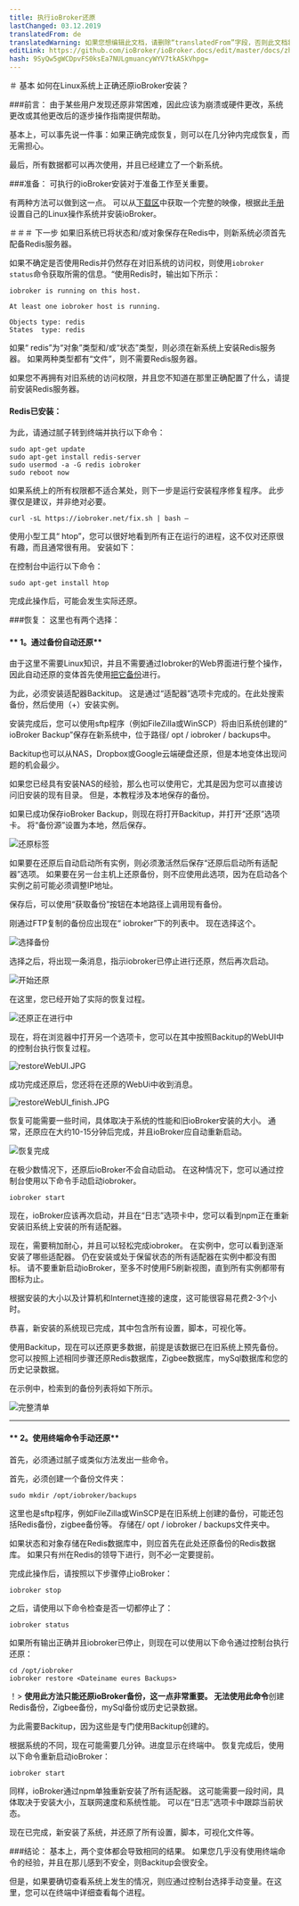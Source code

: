 ```yaml
---
title: 执行ioBroker还原
lastChanged: 03.12.2019
translatedFrom: de
translatedWarning: 如果您想编辑此文档，请删除“translatedFrom”字段，否则此文档将再次自动翻译
editLink: https://github.com/ioBroker/ioBroker.docs/edit/master/docs/zh-cn/tutorial/restore.md
hash: 9SyQw5gWCDpvFS0ksEa7NULgmuancyWYV7tkASkVhpg=
---
```

＃ 基本
如何在Linux系统上正确还原ioBroker安装？

###前言：
由于某些用户发现还原非常困难，因此应该为崩溃或硬件更改，系统更改或其他更改后的逐步操作指南提供帮助。

基本上，可以事先说一件事：如果正确完成恢复，则可以在几分钟内完成恢复，而无需担心。

最后，所有数据都可以再次使用，并且已经建立了一个新系统。

###准备：
可执行的ioBroker安装对于准备工作至关重要。

有两种方法可以做到这一点。
可以从[下载区](https://www.iobroker.net/#de/download)中获取一个完整的映像，根据此[手册](https://www.iobroker.net/#de/documentation/install/linux.md)设置自己的Linux操作系统并安装ioBroker。

＃＃＃ 下一步
如果旧系统已将状态和/或对象保存在Redis中，则新系统必须首先配备Redis服务器。

如果不确定是否使用Redis并仍然存在对旧系统的访问权，则使用`iobroker status`命令获取所需的信息。“使用Redis时，输出如下所示：

```
iobroker is running on this host.

At least one iobroker host is running.

Objects type: redis
States  type: redis
```

如果“ redis”为“对象”类型和/或“状态”类型，则必须在新系统上安装Redis服务器。
如果两种类型都有“文件”，则不需要Redis服务器。

如果您不再拥有对旧系统的访问权限，并且您不知道在那里正确配置了什么，请提前安装Redis服务器。

#### Redis已安装：
为此，请通过腻子转到终端并执行以下命令：

```
sudo apt-get update
sudo apt-get install redis-server
sudo usermod -a -G redis iobroker
sudo reboot now
```

如果系统上的所有权限都不适合某处，则下一步是运行安装程序修复程序。
此步骤仅是建议，并非绝对必要。

```
curl -sL https://iobroker.net/fix.sh | bash –
```

使用小型工具“ htop”，您可以很好地看到所有正在运行的进程，这不仅对还原很有趣，而且通常很有用。
安装如下：

在控制台中运行以下命令：

```
sudo apt-get install htop
```

完成此操作后，可能会发生实际还原。

###恢复：
这里也有两个选择：

#### ** 1。通过备份自动还原**
由于这里不需要Linux知识，并且不需要通过Iobroker的Web界面进行整个操作，因此自动还原的变体首先使用[把它备份](https://github.com/simatec/ioBroker.backitup/blob/master/README.md)进行。

为此，必须安装适配器Backitup。
这是通过“适配器”选项卡完成的。在此处搜索备份，然后使用（+）安装实例。

安装完成后，您可以使用sftp程序（例如FileZilla或WinSCP）将由旧系统创建的“ ioBroker Backup”保存在新系统中，位于路径/ opt / iobroker / backups中。

Backitup也可以从NAS，Dropbox或Google云端硬盘还原，但是本地变体出现问题的机会最少。

如果您已经具有安装NAS的经验，那么也可以使用它，尤其是因为您可以直接访问旧安装的现有目录。
但是，本教程涉及本地保存的备份。

如果已成功保存ioBroker Backup，则现在将打开Backitup，并打开“还原”选项卡。
将“备份源”设置为本地，然后保存。

![还原标签](../../de/tutorial/media/restore/1575301096581-restoretab.jpg)

如果要在还原后自动启动所有实例，则必须激活然后保存“还原后启动所有适配器”选项。
如果要在另一台主机上还原备份，则不应使用此选项，因为在启动各个实例之前可能必须调整IP地址。

保存后，可以使用“获取备份”按钮在本地路径上调用现有备份。

刚通过FTP复制的备份应出现在“ iobroker”下的列表中。
现在选择这个。

![选择备份](../../de/tutorial/media/restore/1575301146928-restoreliste.jpg)

选择之后，将出现一条消息，指示iobroker已停止进行还原，然后再次启动。

![开始还原](../../de/tutorial/media/restore/1575301175231-restorestart.jpg)

在这里，您已经开始了实际的恢复过程。

![还原正在进行中](../../de/tutorial/media/restore/1575301208033-restore.jpg)

现在，将在浏览器中打开另一个选项卡，您可以在其中按照Backitup的WebUI中的控制台执行恢复过程。

![restoreWebUI.JPG](../../de/tutorial/media/restore/restoreWebUI.JPG)

成功完成还原后，您还将在还原的WebUi中收到消息。

![restoreWebUI_finish.JPG](../../de/tutorial/media/restore/restoreWebUI_finish.JPG)

恢复可能需要一些时间，具体取决于系统的性能和旧ioBroker安装的大小。
通常，还原应在大约10-15分钟后完成，并且ioBroker应自动重新启动。

![恢复完成](../../de/tutorial/media/restore/1575301228008-restorefinish.jpg)

在极少数情况下，还原后ioBroker不会自动启动。
在这种情况下，您可以通过控制台使用以下命令手动启动iobroker。

```
iobroker start
```

现在，ioBroker应该再次启动，并且在“日志”选项卡中，您可以看到npm正在重新安装旧系统上安装的所有适配器。

现在，需要稍加耐心，并且可以轻松完成iobroker。
在实例中，您可以看到逐渐安装了哪些适配器。
仍在安装或处于保留状态的所有适配器在实例中都没有图标。
请不要重新启动ioBroker，至多不时使用F5刷新视图，直到所有实例都带有图标为止。

根据安装的大小以及计算机和Internet连接的速度，这可能很容易花费2-3个小时。

恭喜，新安装的系统现已完成，其中包含所有设置，脚本，可视化等。

使用Backitup，现在可以还原更多数据，前提是该数据已在旧系统上预先备份。
您可以按照上述相同步骤还原Redis数据库，Zigbee数据库，mySql数据库和您的历史记录数据。

在示例中，检索到的备份列表将如下所示。

![完整清单](../../de/tutorial/media/restore/1575362131512-fullliste.jpg)

*****************************************************************************************************************************************

#### ** 2。使用终端命令手动还原**
首先，必须通过腻子或类似方法发出一些命令。

首先，必须创建一个备份文件夹：

```
sudo mkdir /opt/iobroker/backups
```

这里也是sftp程序，例如FileZilla或WinSCP是在旧系统上创建的备份，可能还包括Redis备份，zigbee备份等。
存储在/ opt / iobroker / backups文件夹中。

如果状态和对象存储在Redis数据库中，则应首先在此处还原备份的Redis数据库。
如果只有州在Redis的领导下进行，则不必一定要提前。

完成此操作后，请按照以下步骤停止ioBroker：

```
iobroker stop
```

之后，请使用以下命令检查是否一切都停止了：

```
iobroker status
```

如果所有输出正确并且iobroker已停止，则现在可以使用以下命令通过控制台执行还原：

```
cd /opt/iobroker
iobroker restore <Dateiname eures Backups>
```

！> **使用此方法只能还原ioBroker备份，这一点非常重要。
无法使用此命令**创建Redis备份，Zigbee备份，mySql备份或历史记录数据。

为此需要Backitup，因为这些是专门使用Backitup创建的。

根据系统的不同，现在可能需要几分钟。进度显示在终端中。
恢复完成后，使用以下命令重新启动ioBroker：

```
iobroker start
```

同样，ioBroker通过npm单独重新安装了所有适配器。
这可能需要一段时间，具体取决于安装大小，互联网速度和系统性能。
可以在“日志”选项卡中跟踪当前状态。

现在已完成，新安装了系统，并还原了所有设置，脚本，可视化文件等。

###结论：
基本上，两个变体都会导致相同的结果。
如果您几乎没有使用终端命令的经验，并且在那儿感到不安全，则Backitup会很安全。

但是，如果要确切查看系统上发生的情况，则应通过控制台选择手动变量。在这里，您可以在终端中详细查看每个进程。